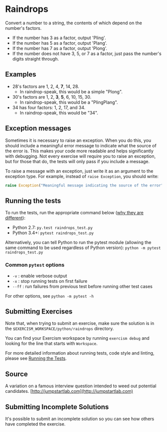 # Raindrops

Convert a number to a string, the contents of which depend on the number's factors.

* If the number has 3 as a factor, output 'Pling'.
* If the number has 5 as a factor, output 'Plang'.
* If the number has 7 as a factor, output 'Plong'.
* If the number does not have 3, 5, or 7 as a factor, just pass the number's digits straight through.

## Examples

* 28's factors are 1, 2, 4, **7**, 14, 28.
  * In raindrop-speak, this would be a simple "Plong".
* 30's factors are 1, 2, **3**, **5**, 6, 10, 15, 30.
  * In raindrop-speak, this would be a "PlingPlang".
* 34 has four factors: 1, 2, 17, and 34.
  * In raindrop-speak, this would be "34".

## Exception messages

Sometimes it is necessary to raise an exception. When you do this, you should include a meaningful error message to
indicate what the source of the error is. This makes your code more readable and helps significantly with debugging. Not
every exercise will require you to raise an exception, but for those that do, the tests will only pass if you include
a message.

To raise a message with an exception, just write it as an argument to the exception type. For example, instead of
`raise Exception`, you should write:

```python
raise Exception("Meaningful message indicating the source of the error")
```

## Running the tests

To run the tests, run the appropriate command below ([why they are different](https://github.com/pytest-dev/pytest/issues/1629#issue-161422224)):

* Python 2.7: `py.test raindrops_test.py`
* Python 3.4+: `pytest raindrops_test.py`

Alternatively, you can tell Python to run the pytest module (allowing the same command to be used regardless of Python version):
`python -m pytest raindrops_test.py`

### Common `pytest` options

* `-v` : enable verbose output
* `-x` : stop running tests on first failure
* `--ff` : run failures from previous test before running other test cases

For other options, see `python -m pytest -h`

## Submitting Exercises

Note that, when trying to submit an exercise, make sure the solution is in the `$EXERCISM_WORKSPACE/python/raindrops` directory.

You can find your Exercism workspace by running `exercism debug` and looking for the line that starts with `Workspace`.

For more detailed information about running tests, code style and linting,
please see [Running the Tests](http://exercism.io/tracks/python/tests).

## Source

A variation on a famous interview question intended to weed out potential candidates. [http://jumpstartlab.com](http://jumpstartlab.com)

## Submitting Incomplete Solutions

It's possible to submit an incomplete solution so you can see how others have completed the exercise.
